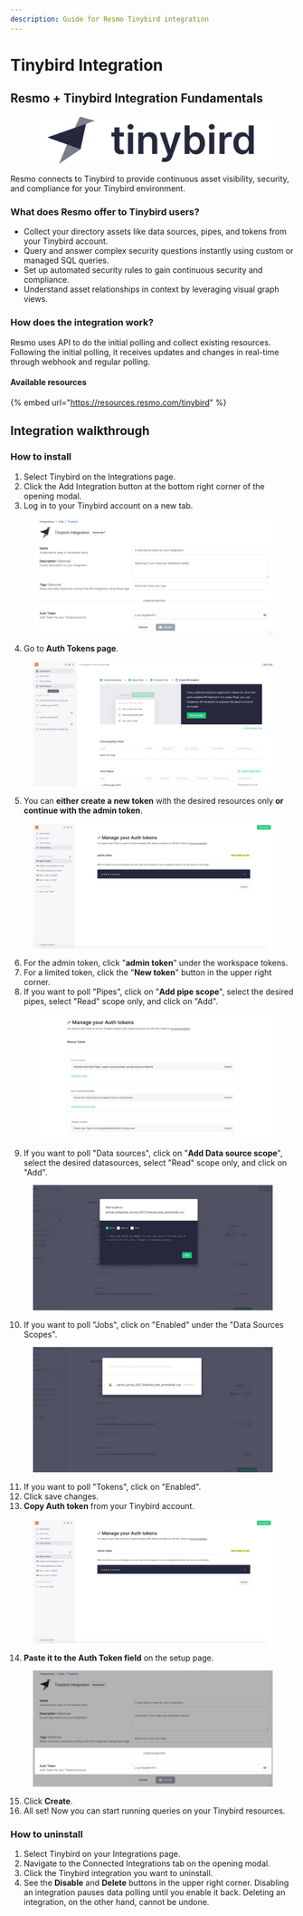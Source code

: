 ```yaml
---
description: Guide for Resmo Tinybird integration
---
```


# Tinybird Integration

## Resmo + Tinybird Integration Fundamentals

<figure><img src="../.gitbook/assets/tinybird.png" alt=""><figcaption></figcaption></figure>

Resmo connects to Tinybird to provide continuous asset visibility, security, and compliance for your Tinybird environment.

### What does Resmo offer to Tinybird users?

* Collect your directory assets like data sources, pipes, and tokens from your Tinybird account.
* Query and answer complex security questions instantly using custom or managed SQL queries.
* Set up automated security rules to gain continuous security and compliance.
* Understand asset relationships in context by leveraging visual graph views.

### How does the integration work?

Resmo uses API to do the initial polling and collect existing resources. Following the initial polling, it receives updates and changes in real-time through webhook and regular polling.

#### Available resources

{% embed url="https://resources.resmo.com/tinybird" %}

## Integration walkthrough

### How to install

1. Select Tinybird on the Integrations page.
2. Click the Add Integration button at the bottom right corner of the opening modal.
3. Log in to your Tinybird account on a new tab.

<figure><img src="../.gitbook/assets/tinybird-integration.png" alt=""><figcaption></figcaption></figure>

4. Go to **Auth Tokens page**.

<figure><img src="../.gitbook/assets/auth-tokens-page.jpg" alt=""><figcaption></figcaption></figure>

5. You can **either create a new token** with the desired resources only **or continue with the admin token**.

<figure><img src="../.gitbook/assets/admin-token (1).jpg" alt=""><figcaption></figcaption></figure>

6. For the admin token, click "**admin token**" under the workspace tokens.
7. For a limited token, click the "**New token**" button in the upper right corner.
8. If you want to poll "Pipes", click on "**Add pipe scope**", select the desired pipes, select "Read" scope only, and click on "Add".

<figure><img src="../.gitbook/assets/add-pipe-scope.jpg" alt=""><figcaption></figcaption></figure>

9. If you want to poll "Data sources", click on "**Add Data source scope**", select the desired datasources, select "Read" scope only, and click on "Add".

<figure><img src="../.gitbook/assets/select-read-only.jpg" alt=""><figcaption></figcaption></figure>

10. If you want to poll "Jobs", click on "Enabled" under the "Data Sources Scopes".

<figure><img src="../.gitbook/assets/add-data-scope.jpg" alt=""><figcaption></figcaption></figure>

11. If you want to poll "Tokens", click on "Enabled".
12. Click save changes.
13. **Copy Auth token** from your Tinybird account.

<figure><img src="../.gitbook/assets/admin-token.jpg" alt=""><figcaption></figcaption></figure>

14. **Paste it to the Auth Token field** on the setup page.

<figure><img src="../.gitbook/assets/tinybird-integration-token.png" alt=""><figcaption></figcaption></figure>

15. Click **Create**.
16. All set! Now you can start running queries on your Tinybird resources.

### How to uninstall

1. Select Tinybird on your Integrations page.
2. Navigate to the Connected Integrations tab on the opening modal.
3. Click the Tinybird integration you want to uninstall.
4. See the **Disable** and **Delete** buttons in the upper right corner. Disabling an integration pauses data polling until you enable it back. Deleting an integration, on the other hand, cannot be undone.
